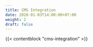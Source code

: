 ```yaml
---
title: CMS Integration
date: 2020-01-03T14:00:00+07:00
weight: 2
draft: false
---
```


{{< contentblock "cms-integration" >}}
